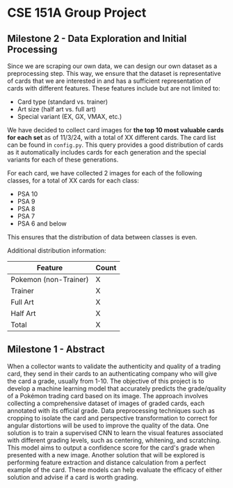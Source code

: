 # CSE 151A Group Project

## Milestone 2 - Data Exploration and Initial Processing

Since we are scraping our own data, we can design our own dataset as a preprocessing step. This way, we ensure that the dataset is representative of cards that we are interested in and has a sufficient representation of cards with different features. These features include but are not limited to:

- Card type (standard vs. trainer)
- Art size (half art vs. full art)
- Special variant (EX, GX, VMAX, etc.)

We have decided to collect card images for **the top 10 most valuable cards for each set** as of 11/3/24, with a total of XX different cards. The card list can be found in `config.py`. This query provides a good distribution of cards as it automatically includes cards for each generation and the special variants for each of these generations.

For each card, we have collected 2 images for each of the following classes, for a total of XX cards for each class:

- PSA 10
- PSA 9
- PSA 8
- PSA 7
- PSA 6 and below

This ensures that the distribution of data between classes is even.

Additional distribution information:

| Feature               | Count |
| --------------------- | ----- |
| Pokemon (non-Trainer) | X     |
| Trainer               | X     |
| Full Art              | X     |
| Half Art              | X     |
| Total                 | X     |

## Milestone 1 - Abstract

When a collector wants to validate the authenticity and quality of a trading card, they send in their cards to an authenticating company who will give the card a grade, usually from 1-10. The objective of this project is to develop a machine learning model that accurately predicts the grade/quality of a Pokémon trading card based on its image. The approach involves collecting a comprehensive dataset of images of graded cards, each annotated with its official grade. Data preprocessing techniques such as cropping to isolate the card and perspective transformation to correct for angular distortions will be used to improve the quality of the data. One solution is to train a supervised CNN to learn the visual features associated with different grading levels, such as centering, whitening, and scratching. This model aims to output a confidence score for the card's grade when presented with a new image. Another solution that will be explored is performing feature extraction and distance calculation from a perfect example of the card. These models can help evaluate the efficacy of either solution and advise if a card is worth grading.
